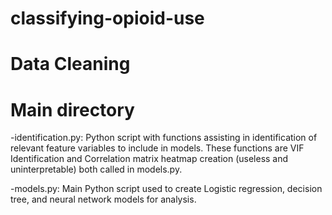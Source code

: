 # classifying-opioid-use

# Data Cleaning


# Main directory
-identification.py: Python script with functions assisting in identification of relevant feature variables to include in 
    models. These functions are VIF Identification and Correlation matrix heatmap creation (useless and uninterpretable) 
    both called in models.py.

-models.py: Main Python script used to create Logistic regression, decision tree, and neural network models for analysis.